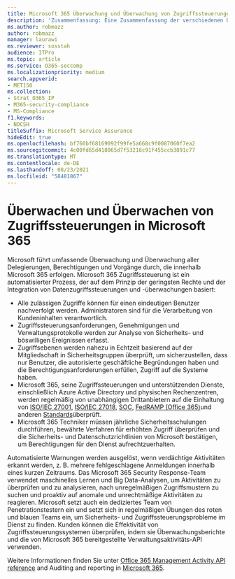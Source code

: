 ```yaml
---
title: Microsoft 365 Überwachung und Überwachung von Zugriffssteuerungen
description: 'Zusammenfassung: Eine Zusammenfassung der verschiedenen Überwachungs- und Überwachungszugriffssteuerungen, die in Microsoft 365 verfügbar sind.'
ms.author: robmazz
author: robmazz
manager: laurawi
ms.reviewer: sosstah
audience: ITPro
ms.topic: article
ms.service: O365-seccomp
ms.localizationpriority: medium
search.appverid:
- MET150
ms.collection:
- Strat_O365_IP
- M365-security-compliance
- MS-Compliance
f1.keywords:
- NOCSH
titleSuffix: Microsoft Service Assurance
hideEdit: true
ms.openlocfilehash: bf760bf68169092f99fe5a668c9f0087060f7ea2
ms.sourcegitcommit: 4c00fd65d418065d7f53216c91f455ccb3891c77
ms.translationtype: MT
ms.contentlocale: de-DE
ms.lasthandoff: 08/23/2021
ms.locfileid: "58481867"
---
```

# <a name="monitoring-and-auditing-access-controls-in-microsoft-365"></a>Überwachen und Überwachen von Zugriffssteuerungen in Microsoft 365

Microsoft führt umfassende Überwachung und Überwachung aller Delegierungen, Berechtigungen und Vorgänge durch, die innerhalb Microsoft 365 erfolgen. Microsoft 365 Zugriffssteuerung ist ein automatisierter Prozess, der auf dem Prinzip der geringsten Rechte und der Integration von Datenzugriffssteuerungen und -überwachungen basiert:

- Alle zulässigen Zugriffe können für einen eindeutigen Benutzer nachverfolgt werden. Administratoren sind für die Verarbeitung von Kundeninhalten verantwortlich.
- Zugriffssteuerungsanforderungen, Genehmigungen und Verwaltungsprotokolle werden zur Analyse von Sicherheits- und böswilligen Ereignissen erfasst.
- Zugriffsebenen werden nahezu in Echtzeit basierend auf der Mitgliedschaft in Sicherheitsgruppen überprüft, um sicherzustellen, dass nur Benutzer, die autorisierte geschäftliche Begründungen haben und die Berechtigungsanforderungen erfüllen, Zugriff auf die Systeme haben.
- Microsoft 365, seine Zugriffssteuerungen und unterstützenden Dienste, einschließlich Azure Active Directory und physischen Rechenzentren, werden regelmäßig von unabhängigen Drittanbietern auf die Einhaltung von [ISO/IEC 27001,](https://www.microsoft.com/TrustCenter/Compliance/iso-iec-27001) [ISO/IEC 27018,](https://www.microsoft.com/TrustCenter/Compliance/iso-iec-27018) [SOC,](https://www.microsoft.com/TrustCenter/Compliance/SOC) [FedRAMP (Office 365)](https://www.microsoft.com/TrustCenter/Compliance/FedRAMP)und anderen [Standards](https://www.microsoft.com/TrustCenter/Compliance?service=Office#Icons)überprüft.
- Microsoft 365 Techniker müssen jährliche Sicherheitsschulungen durchführen, bewährte Verfahren für erhöhten Zugriff überprüfen und die Sicherheits- und Datenschutzrichtlinien von Microsoft bestätigen, um Berechtigungen für den Dienst aufrechtzuerhalten.

Automatisierte Warnungen werden ausgelöst, wenn verdächtige Aktivitäten erkannt werden, z. B. mehrere fehlgeschlagene Anmeldungen innerhalb eines kurzen Zeitraums. Das Microsoft 365 Security Response-Team verwendet maschinelles Lernen und Big Data-Analysen, um Aktivitäten zu überprüfen und zu analysieren, nach unregelmäßigen Zugriffsmustern zu suchen und proaktiv auf anomale und unrechtmäßige Aktivitäten zu reagieren. Microsoft setzt auch ein dediziertes Team von Penetrationstestern ein und setzt sich in regelmäßigen Übungen des roten und blauen Teams ein, um Sicherheits- und Zugriffssteuerungsprobleme im Dienst zu finden. Kunden können die Effektivität von Zugriffssteuerungssystemen überprüfen, indem sie Überwachungsberichte und die von Microsoft 365 bereitgestellte Verwaltungsaktivitäts-API verwenden.

Weitere Informationen finden Sie unter [Office 365 Management Activity API reference](/office/office-365-management-api/office-365-management-activity-api-reference) and Auditing and reporting in [Microsoft 365](assurance-auditing-and-reporting-overview.md).
